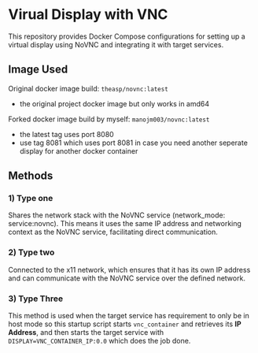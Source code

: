 # Virual Display with VNC 

This repository provides Docker Compose configurations for setting up a virtual display using NoVNC and integrating it with target services. 

## Image Used

Original docker image build: `theasp/novnc:latest`
* the original project docker image but only works in amd64

Forked docker image build by myself: `manojm003/novnc:latest`
* the latest tag uses port 8080
* use tag 8081 which uses port 8081 in case you need another seperate display for another docker container

## Methods

### 1) Type one

Shares the network stack with the NoVNC service (network_mode: service:novnc). This means it uses the same IP address and networking context as the NoVNC service, facilitating direct communication.

### 2) Type two 

Connected to the x11 network, which ensures that it has its own IP address and can communicate with the NoVNC service over the defined network.


### 3) Type Three

This method is used when the target service has requirement to only be in host mode so this startup script starts `vnc_container` and retrieves its **IP Address**, and then starts the target service with `DISPLAY=VNC_CONTAINER_IP:0.0` which does the job done.
